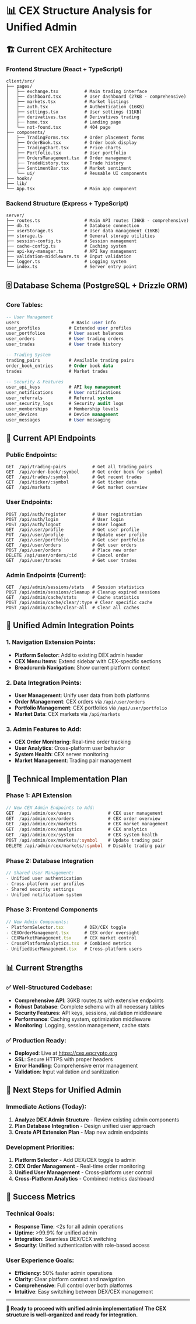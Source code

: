 # 📊 CEX Structure Analysis for Unified Admin

## 🏗️ **Current CEX Architecture**

### **Frontend Structure (React + TypeScript)**
```
client/src/
├── pages/
│   ├── exchange.tsx          # Main trading interface
│   ├── dashboard.tsx         # User dashboard (27KB - comprehensive)
│   ├── markets.tsx           # Market listings
│   ├── auth.tsx              # Authentication (16KB)
│   ├── settings.tsx          # User settings (11KB)
│   ├── derivatives.tsx       # Derivatives trading
│   ├── home.tsx              # Landing page
│   └── not-found.tsx         # 404 page
├── components/
│   ├── TradingForms.tsx      # Order placement forms
│   ├── OrderBook.tsx         # Order book display
│   ├── TradingChart.tsx      # Price charts
│   ├── Portfolio.tsx         # User portfolio
│   ├── OrdersManagement.tsx  # Order management
│   ├── TradeHistory.tsx      # Trade history
│   ├── SentimentBar.tsx      # Market sentiment
│   └── ui/                   # Reusable UI components
├── hooks/
├── lib/
└── App.tsx                   # Main app component
```

### **Backend Structure (Express + TypeScript)**
```
server/
├── routes.ts                 # Main API routes (36KB - comprehensive)
├── db.ts                     # Database connection
├── userStorage.ts            # User data management (16KB)
├── storage.ts                # General storage utilities
├── session-config.ts         # Session management
├── cache-config.ts           # Caching system
├── api-key-manager.ts        # API key management
├── validation-middleware.ts  # Input validation
├── logger.ts                 # Logging system
└── index.ts                  # Server entry point
```

## 🗄️ **Database Schema (PostgreSQL + Drizzle ORM)**

### **Core Tables:**
```sql
-- User Management
users                    # Basic user info
user_profiles           # Extended user profiles
user_portfolios         # User asset balances
user_orders             # User trading orders
user_trades             # User trade history

-- Trading System
trading_pairs           # Available trading pairs
order_book_entries      # Order book data
trades                  # Market trades

-- Security & Features
user_api_keys           # API key management
user_notifications      # User notifications
user_referrals          # Referral system
user_security_logs      # Security audit logs
user_memberships        # Membership levels
user_devices            # Device management
user_messages           # User messaging
```

## 🔌 **Current API Endpoints**

### **Public Endpoints:**
```
GET  /api/trading-pairs          # Get all trading pairs
GET  /api/order-book/:symbol     # Get order book for symbol
GET  /api/trades/:symbol         # Get recent trades
GET  /api/ticker/:symbol         # Get ticker data
GET  /api/markets                # Get market overview
```

### **User Endpoints:**
```
POST /api/auth/register          # User registration
POST /api/auth/login             # User login
POST /api/auth/logout            # User logout
GET  /api/user/profile           # Get user profile
PUT  /api/user/profile           # Update user profile
GET  /api/user/portfolio         # Get user portfolio
GET  /api/user/orders            # Get user orders
POST /api/user/orders            # Place new order
DELETE /api/user/orders/:id      # Cancel order
GET  /api/user/trades            # Get user trades
```

### **Admin Endpoints (Current):**
```
GET  /api/admin/sessions/stats   # Session statistics
POST /api/admin/sessions/cleanup # Cleanup expired sessions
GET  /api/admin/cache/stats      # Cache statistics
POST /api/admin/cache/clear/:type # Clear specific cache
POST /api/admin/cache/clear-all  # Clear all caches
```

## 🎯 **Unified Admin Integration Points**

### **1. Navigation Extension Points:**
- **Platform Selector**: Add to existing DEX admin header
- **CEX Menu Items**: Extend sidebar with CEX-specific sections
- **Breadcrumb Navigation**: Show current platform context

### **2. Data Integration Points:**
- **User Management**: Unify user data from both platforms
- **Order Management**: CEX orders via `/api/user/orders`
- **Portfolio Management**: CEX portfolios via `/api/user/portfolio`
- **Market Data**: CEX markets via `/api/markets`

### **3. Admin Features to Add:**
- **CEX Order Monitoring**: Real-time order tracking
- **User Analytics**: Cross-platform user behavior
- **System Health**: CEX server monitoring
- **Market Management**: Trading pair management

## 🔧 **Technical Implementation Plan**

### **Phase 1: API Extension**
```typescript
// New CEX Admin Endpoints to Add:
GET  /api/admin/cex/users              # CEX user management
GET  /api/admin/cex/orders             # CEX order overview
GET  /api/admin/cex/markets            # CEX market management
GET  /api/admin/cex/analytics          # CEX analytics
GET  /api/admin/cex/system             # CEX system health
POST /api/admin/cex/markets/:symbol    # Update trading pair
DELETE /api/admin/cex/markets/:symbol  # Disable trading pair
```

### **Phase 2: Database Integration**
```typescript
// Shared User Management:
- Unified user authentication
- Cross-platform user profiles
- Shared security settings
- Unified notification system
```

### **Phase 3: Frontend Components**
```typescript
// New Admin Components:
- PlatformSelector.tsx        # DEX/CEX toggle
- CEXOrderManagement.tsx      # CEX order oversight
- CEXMarketManagement.tsx     # CEX market control
- CrossPlatformAnalytics.tsx  # Combined metrics
- UnifiedUserManagement.tsx   # Cross-platform users
```

## 📊 **Current Strengths**

### **✅ Well-Structured Codebase:**
- **Comprehensive API**: 36KB routes.ts with extensive endpoints
- **Robust Database**: Complete schema with all necessary tables
- **Security Features**: API keys, sessions, validation middleware
- **Performance**: Caching system, optimization middleware
- **Monitoring**: Logging, session management, cache stats

### **✅ Production Ready:**
- **Deployed**: Live at https://cex.eqcrypto.org
- **SSL**: Secure HTTPS with proper headers
- **Error Handling**: Comprehensive error management
- **Validation**: Input validation and sanitization

## 🚀 **Next Steps for Unified Admin**

### **Immediate Actions (Today):**
1. **Analyze DEX Admin Structure** - Review existing admin components
2. **Plan Database Integration** - Design unified user approach
3. **Create API Extension Plan** - Map new admin endpoints

### **Development Priorities:**
1. **Platform Selector** - Add DEX/CEX toggle to admin
2. **CEX Order Management** - Real-time order monitoring
3. **Unified User Management** - Cross-platform user control
4. **Cross-Platform Analytics** - Combined metrics dashboard

## 🎯 **Success Metrics**

### **Technical Goals:**
- **Response Time**: <2s for all admin operations
- **Uptime**: >99.9% for unified admin
- **Integration**: Seamless DEX/CEX switching
- **Security**: Unified authentication with role-based access

### **User Experience Goals:**
- **Efficiency**: 50% faster admin operations
- **Clarity**: Clear platform context and navigation
- **Comprehensive**: Full control over both platforms
- **Intuitive**: Easy switching between DEX/CEX management

---

**🎉 Ready to proceed with unified admin implementation! The CEX structure is well-organized and ready for integration.**
